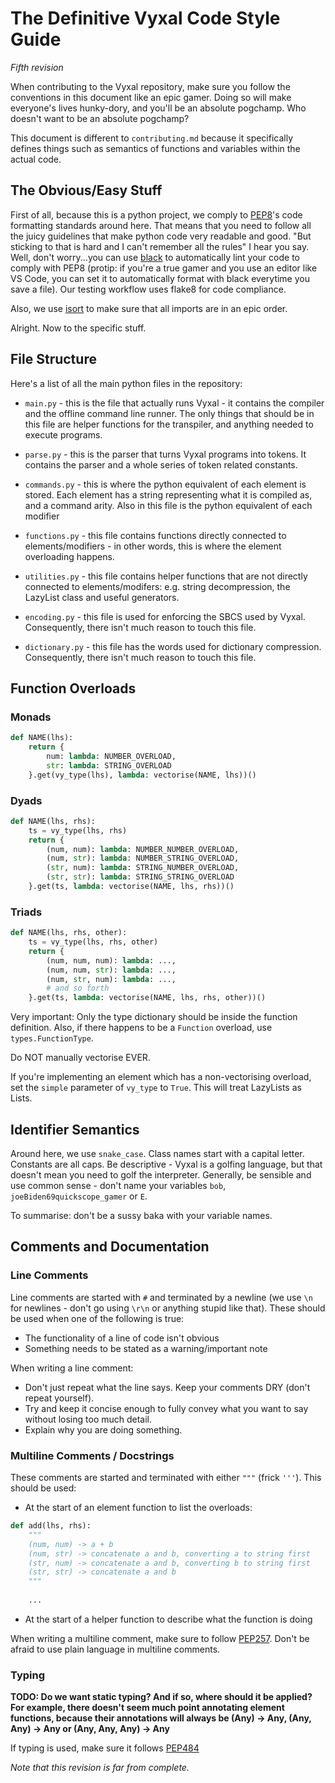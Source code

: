 # The Definitive Vyxal Code Style Guide
_Fifth revision_

When contributing to the Vyxal repository, make sure you follow the conventions in this document like an epic gamer. Doing so will make everyone's lives hunky-dory, and you'll be an absolute pogchamp. Who doesn't want to be an absolute pogchamp?

This document is different to `contributing.md` because it specifically defines things such as semantics of functions and variables within the actual code.

## The Obvious/Easy Stuff

First of all, because this is a python project, we comply to [PEP8](https://www.python.org/dev/peps/pep-0008/)'s code formatting standards around here. That means that you need to follow all the juicy guidelines that make python code very readable and good. "But sticking to that is hard and I can't remember all the rules" I hear you say. Well, don't worry...you can use [black](https://pypi.org/project/black/) to automatically lint your code to comply with PEP8 (protip: if you're a true gamer and you use an editor like VS Code, you can set it to automatically format with black everytime you save a file). Our testing workflow uses flake8 for code compliance.

Also, we use [isort](https://pypi.org/project/isort/) to make sure that all imports are in an epic order. 

Alright. Now to the specific stuff.

## File Structure

Here's a list of all the main python files in the repository:

- `main.py` - this is the file that actually runs Vyxal - it contains the compiler and the offline command line runner. The only things that should be in this file are helper functions for the transpiler, and anything needed to execute programs.

- `parse.py` - this is the parser that turns Vyxal programs into tokens. It contains the parser and a whole series of token related constants.

- `commands.py` - this is where the python equivalent of each element is stored. Each element has a string representing what it is compiled as, and a command arity. Also in this file is the python equivalent of each modifier

- `functions.py` - this file contains functions directly connected to elements/modifiers - in other words, this is where the element overloading happens.

- `utilities.py` - this file contains helper functions that are not directly connected to elements/modifers: e.g. string decompression, the LazyList class and useful generators.

- `encoding.py` - this file is used for enforcing the SBCS used by Vyxal. Consequently, there isn't much reason to touch this file.

- `dictionary.py` - this file has the words used for dictionary compression. Consequently, there isn't much reason to touch this file.


## Function Overloads
### Monads

```python
def NAME(lhs):
    return {
        num: lambda: NUMBER_OVERLOAD,
        str: lambda: STRING_OVERLOAD
    }.get(vy_type(lhs), lambda: vectorise(NAME, lhs))()
```

### Dyads

```python
def NAME(lhs, rhs):
    ts = vy_type(lhs, rhs)
    return {
        (num, num): lambda: NUMBER_NUMBER_OVERLOAD,
        (num, str): lambda: NUMBER_STRING_OVERLOAD,
        (str, num): lambda: STRING_NUMBER_OVERLOAD,
        (str, str): lambda: STRING_STRING_OVERLOAD
    }.get(ts, lambda: vectorise(NAME, lhs, rhs))()
```

### Triads

```python
def NAME(lhs, rhs, other):
    ts = vy_type(lhs, rhs, other)
    return {
        (num, num, num): lambda: ...,
        (num, num, str): lambda: ...,
        (num, str, num): lambda: ...,
        # and so forth
    }.get(ts, lambda: vectorise(NAME, lhs, rhs, other))()
```

Very important: Only the type dictionary should be inside the function definition. Also, if there happens to be a `Function` overload, use `types.FunctionType`.

Do NOT manually vectorise EVER.

If you're implementing an element which has a non-vectorising overload, set the `simple` parameter of `vy_type` to `True`. This will treat LazyLists as Lists.

## Identifier Semantics

Around here, we use `snake_case`. Class names start with a capital letter. Constants are all caps. Be descriptive - Vyxal is a golfing language, but that doesn't mean you need to golf the interpreter. Generally, be sensible and use common sense - don't name your variables `bob`, `joeBiden69quickscope_gamer` or `E`.

To summarise: don't be a sussy baka with your variable names.

## Comments and Documentation
### Line Comments

Line comments are started with `#` and terminated by a newline (we use `\n` for newlines - don't go using `\r\n` or anything stupid like that). These should be used when one of the following is true:

- The functionality of a line of code isn't obvious
- Something needs to be stated as a warning/important note

When writing a line comment:

- Don't just repeat what the line says. Keep your comments DRY (don't repeat yourself).
- Try and keep it concise enough to fully convey what you want to say without losing too much detail.
- Explain why you are doing something.

### Multiline Comments / Docstrings

These comments are started and terminated with either `"""` (frick `'''`). This should be used:

- At the start of an element function to list the overloads:

```python
def add(lhs, rhs):
    """
    (num, num) -> a + b
    (num, str) -> concatenate a and b, converting a to string first
    (str, num) -> concatenate a and b, converting b to string first
    (str, str) -> concatenate a and b
    """
    
    ...
```

- At the start of a helper function to describe what the function is doing

When writing a multiline comment, make sure to follow [PEP257](https://www.python.org/dev/peps/pep-0257/). Don't be afraid to use plain language in multiline comments.

### Typing

**TODO: Do we want static typing? And if so, where should it be applied? For example, there doesn't seem much point annotating element functions, because their annotations will always be (Any) -> Any, (Any, Any) -> Any or (Any, Any, Any) -> Any**

If typing is used, make sure it follows [PEP484](https://www.python.org/dev/peps/pep-0484/)



_Note that this revision is far from complete._
